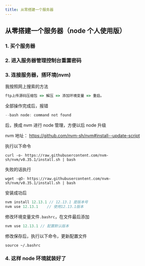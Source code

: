 ```yaml
---
title: 从零搭建一个服务器
---
```


## 从零搭建一个服务器（node 个人使用版）

### 1. 买个服务器

### 2. 进入服务器管理控制台重置密码

### 3. 连接服务器，搭环境(nvm)

我按照网上搜索的方法

```javascript
ftp上传源码压缩包 => 解压 => 添加环境变量 => 重启。
```

全部操作完成后，报错

```javascript
--bash node: command not found
```

后，换成 nvm 进行 node 管理，方便以后 node 升级

nvm 地址： <a href="https://github.com/nvm-sh/nvm#install--update-script">https://github.com/nvm-sh/nvm#install--update-script</a>

执行以下命令

```
curl -o- https://raw.githubusercontent.com/nvm-sh/nvm/v0.35.1/install.sh | bash
```

失败的话执行

```
wget -qO- https://raw.githubusercontent.com/nvm-sh/nvm/v0.35.1/install.sh | bash
```

安装成功后

```javascript
nvm install 12.13.1 // 12.13.1 是版本号
nvm use 12.13.1    // 使用12.13.1版本
```

修改环境变量文件`.bashrc`，在文件最后添加

```javascript
nvm use 12.13.1 // 配置默认版本
```

修改保存后，执行以下命令，更新配置文件

```
source ~/.bashrc
```

### 4. 这样 node 环境就装好了
